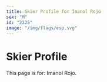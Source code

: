 ```yaml
---
title: Skier Profile for Imanol Rojo
sex: "M"
id: "2225"
image: "/img/flags/esp.svg" 
---
```


# Skier Profile

This page is for: Imanol Rojo.
    